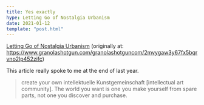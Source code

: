 ```yaml
---
title: Yes exactly
hype: Letting Go of Nostalgia Urbanism
date: 2021-01-12
template: "post.html"
---
```


[Letting Go of Nostalgia Urbanism](https://archive.ph/Ffuj2) (originally at: https://www.granolashotgun.com/granolashotguncom/2mvygaw3y67fx5bqrvno2lp452zifc)

This article really spoke to me at the end of last year.

> create your own intellektuelle Kunstgemeinschaft [intellectual art community]. The world you want is one you make yourself from spare parts, not one you discover and purchase.
